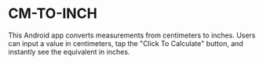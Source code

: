 # CM-TO-INCH
This Android app converts measurements from centimeters to inches. Users can input a value in centimeters, tap the "Click To Calculate" button, and instantly see the equivalent in inches.  
